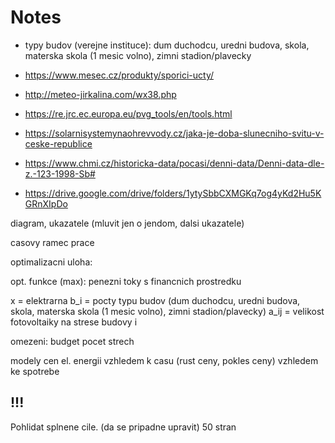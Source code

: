 # Notes

- typy budov (verejne instituce):
    dum duchodcu, uredni budova, skola, materska skola (1 mesic volno), zimni stadion/plavecky

- <https://www.mesec.cz/produkty/sporici-ucty/>
- <http://meteo-jirkalina.com/wx38.php>
- <https://re.jrc.ec.europa.eu/pvg_tools/en/tools.html>
- <https://solarnisystemynaohrevvody.cz/jaka-je-doba-slunecniho-svitu-v-ceske-republice>
- <https://www.chmi.cz/historicka-data/pocasi/denni-data/Denni-data-dle-z.-123-1998-Sb#>
- <https://drive.google.com/drive/folders/1ytySbbCXMGKq7og4yKd2Hu5KGRnXIpDo>

diagram, ukazatele (mluvit jen o jendom, dalsi ukazatele)

casovy ramec prace

optimalizacni uloha:

opt. funkce (max): penezni toky s financnich prostredku

x = elektrarna
b_i = pocty typu budov (dum duchodcu, uredni budova, skola, materska skola (1 mesic volno), zimni stadion/plavecky)
a_ij = velikost fotovoltaiky na strese budovy i

omezeni:
budget
pocet strech

modely cen el. energii vzhledem k casu (rust ceny, pokles ceny) vzhledem ke spotrebe

## !!!

Pohlidat splnene cile. (da se pripadne upravit)
50 stran